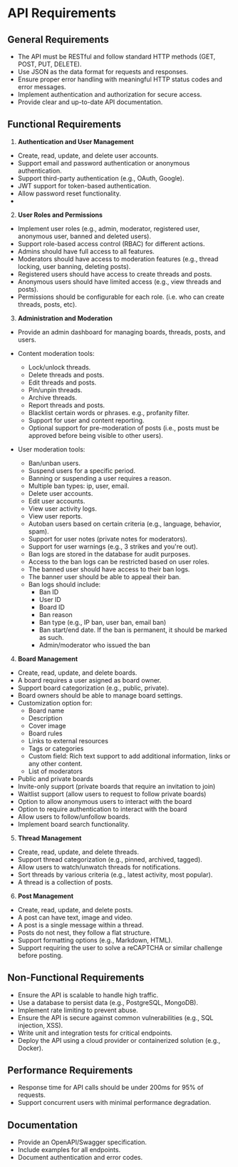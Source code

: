 # API Requirements

## General Requirements

- The API must be RESTful and follow standard HTTP methods (GET, POST, PUT, DELETE).
- Use JSON as the data format for requests and responses.
- Ensure proper error handling with meaningful HTTP status codes and error messages.
- Implement authentication and authorization for secure access.
- Provide clear and up-to-date API documentation.

## Functional Requirements

1. **Authentication and User Management**

- Create, read, update, and delete user accounts.
- Support email and password authentication or anonymous authentication.
- Support third-party authentication (e.g., OAuth, Google).
- JWT support for token-based authentication.
- Allow password reset functionality.
-

2. **User Roles and Permissions**

- Implement user roles (e.g., admin, moderator, registered user, anonymous user, banned and deleted users).
- Support role-based access control (RBAC) for different actions.
- Admins should have full access to all features.
- Moderators should have access to moderation features (e.g., thread locking, user banning, deleting posts).
- Registered users should have access to create threads and posts.
- Anonymous users should have limited access (e.g., view threads and posts).
- Permissions should be configurable for each role. (i.e. who can create threads, posts, etc).

3. **Administration and Moderation**

- Provide an admin dashboard for managing boards, threads, posts, and users.
- Content moderation tools:

  - Lock/unlock threads.
  - Delete threads and posts.
  - Edit threads and posts.
  - Pin/unpin threads.
  - Archive threads.
  - Report threads and posts.
  - Blacklist certain words or phrases. e.g., profanity filter.
  - Support for user and content reporting.
  - Optional support for pre-moderation of posts (i.e., posts must be approved before being visible to other users).

- User moderation tools:

  - Ban/unban users.
  - Suspend users for a specific period.
  - Banning or suspending a user requires a reason.
  - Multiple ban types: ip, user, email.
  - Delete user accounts.
  - Edit user accounts.
  - View user activity logs.
  - View user reports.
  - Autoban users based on certain criteria (e.g., language, behavior, spam).
  - Support for user notes (private notes for moderators).
  - Support for user warnings (e.g., 3 strikes and you're out).
  - Ban logs are stored in the database for audit purposes.
  - Access to the ban logs can be restricted based on user roles.
  - The banned user should have access to their ban logs.
  - The banner user should be able to appeal their ban.
  - Ban logs should include:
    - Ban ID
    - User ID
    - Board ID
    - Ban reason
    - Ban type (e.g., IP ban, user ban, email ban)
    - Ban start/end date. If the ban is permanent, it should be marked as such.
    - Admin/moderator who issued the ban

4. **Board Management**

- Create, read, update, and delete boards.
- A board requires a user asigned as board owner.
- Support board categorization (e.g., public, private).
- Board owners should be able to manage board settings.
- Customization option for:
  - Board name
  - Description
  - Cover image
  - Board rules
  - Links to external resources
  - Tags or categories
  - Custom field: Rich text support to add additional information, links or any other content.
  - List of moderators
- Public and private boards
- Invite-only support (private boards that require an invitation to join)
- Waitlist support (allow users to request to follow private boards)
- Option to allow anonymous users to interact with the board
- Option to require authentication to interact with the board
- Allow users to follow/unfollow boards.
- Implement board search functionality.

5. **Thread Management**

- Create, read, update, and delete threads.
- Support thread categorization (e.g., pinned, archived, tagged).
- Allow users to watch/unwatch threads for notifications.
- Sort threads by various criteria (e.g., latest activity, most popular).
- A thread is a collection of posts.

6. **Post Management**

- Create, read, update, and delete posts.
- A post can have text, image and video.
- A post is a single message within a thread.
- Posts do not nest, they follow a flat structure.
- Support formatting options (e.g., Markdown, HTML).
- Support requiring the user to solve a reCAPTCHA or similar challenge before posting.

## Non-Functional Requirements

- Ensure the API is scalable to handle high traffic.
- Use a database to persist data (e.g., PostgreSQL, MongoDB).
- Implement rate limiting to prevent abuse.
- Ensure the API is secure against common vulnerabilities (e.g., SQL injection, XSS).
- Write unit and integration tests for critical endpoints.
- Deploy the API using a cloud provider or containerized solution (e.g., Docker).

## Performance Requirements

- Response time for API calls should be under 200ms for 95% of requests.
- Support concurrent users with minimal performance degradation.

## Documentation

- Provide an OpenAPI/Swagger specification.
- Include examples for all endpoints.
- Document authentication and error codes.
